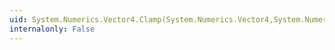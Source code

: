 ```yaml
---
uid: System.Numerics.Vector4.Clamp(System.Numerics.Vector4,System.Numerics.Vector4,System.Numerics.Vector4)
internalonly: False
---
```

